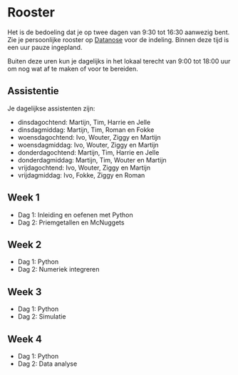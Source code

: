 # Rooster

Het is de bedoeling dat je op twee dagen van 9:30 tot 16:30 aanwezig bent. Zie je persoonlijke rooster op [Datanose](http://www.datanose.nl/) voor de indeling. Binnen deze tijd is een uur pauze ingepland.

Buiten deze uren kun je dagelijks in het lokaal terecht van 9:00 tot 18:00 uur om nog wat af te maken of voor te bereiden.

## Assistentie

Je dagelijkse assistenten zijn:

* dinsdagochtend: Martijn, Tim, Harrie en Jelle
* dinsdagmiddag: Martijn, Tim, Roman en Fokke
* woensdagochtend: Ivo, Wouter, Ziggy en Martijn
* woensdagmiddag: Ivo, Wouter, Ziggy en Martijn
* donderdagochtend: Martijn, Tim, Harrie en Jelle
* donderdagmiddag: Martijn, Tim, Wouter en Martijn
* vrijdagochtend: Ivo, Wouter, Ziggy en Martijn
* vrijdagmiddag: Ivo, Fokke, Ziggy en Roman

## Week 1

* Dag 1: Inleiding en oefenen met Python
* Dag 2: Priemgetallen en McNuggets

## Week 2

* Dag 1: Python
* Dag 2: Numeriek integreren

## Week 3

* Dag 1: Python
* Dag 2: Simulatie

## Week 4

* Dag 1: Python
* Dag 2: Data analyse

